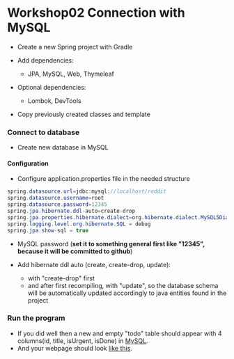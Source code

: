# Workshop02 Connection with MySQL
- Create a new Spring project with Gradle
- Add dependencies:
  - JPA, MySQL, Web, Thymeleaf
- Optional dependencies:
  - Lombok, DevTools


- Copy previously created classes and template

### Connect to database
- Create new database in MySQL

#### Configuration
- Configure application.properties file in the needed structure

```java
spring.datasource.url=jdbc:mysql://localhost/reddit
spring.datasource.username=root
spring.datasource.password=12345
spring.jpa.hibernate.ddl-auto=create-drop
spring.jpa.properties.hibernate.dialect=org.hibernate.dialect.MySQL5Dialect
spring.logging.level.org.hibernate.SQL = debug
spring.jpa.show-sql = true
```

- MySQL  password (**set it to something general first like "12345", because it will be committed to github**)

- Add hibernate ddl auto (create, create-drop, update):         
  - with "create-drop" first
  - and after first recompiling, with "update", so the database schema will be automatically updated accordingly to java entities found in the project



### Run the program
- If you did well then a new and empty "todo" table should appear with 4 columns(id, title, isUrgent, isDone) in [MySQL](../assets/EmptyTodosWB.PNG).
- And your webpage should look [like this](../assets/EmptyTodos.PNG).
